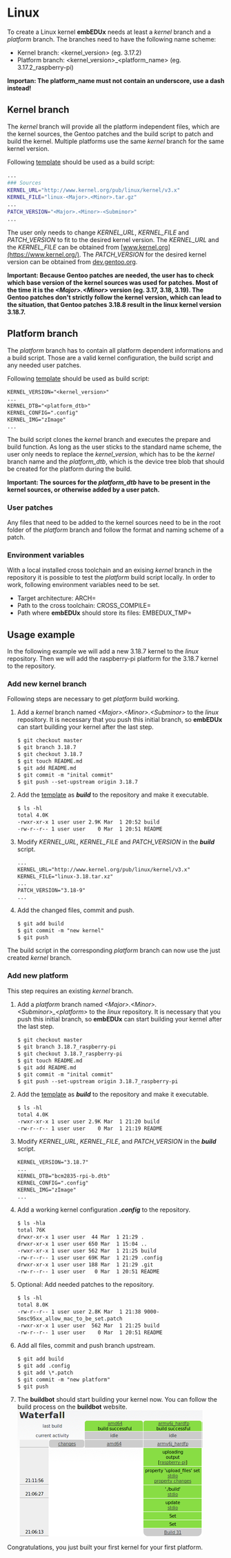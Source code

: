 # Linux
To create a Linux kernel **embEDUx** needs at least a *kernel* branch and a
*platform* branch. The branches need to have the following name scheme:

* Kernel branch: \<kernel\_version> (eg. 3.17.2)
* Platform branch: \<kernel\_version>\_\<platform\_name\> (eg. 3.17.2_raspberry-pi)

**Importan: The platform\_name must not contain an underscore, use a dash
instead!**


## Kernel branch
The *kernel* branch will provide all the platform independent files, which are
the kernel sources, the Gentoo patches and the build script to patch and build
the kernel. Multiple platforms use the same *kernel* branch for the same kernel
version. 

Following [template](template/kernel-build) should be used as a build script:

```bash
...
### Sources
KERNEL_URL="http://www.kernel.org/pub/linux/kernel/v3.x"
KERNEL_FILE="linux-<Major>.<Minor>.tar.gz"
...
PATCH_VERSION="<Major>.<Minor>-<Subminor>"
...
```

The user only needs to change *KERNEL_URL*, *KERNEL_FILE* and *PATCH_VERSION* to
fit to the desired kernel version. The *KERNEL_URL* and the *KERNEL_FILE* can be
obtained from [www.kernel.org](https://www.kernel.org/). The *PATCH_VERSION* for
the desired kernel version can be obtained from
[dev.gentoo.org](https://dev.gentoo.org/~mpagano/genpatches/tarballs/).

**Important: Because Gentoo patches are needed, the user has to check which base
version of the kernel sources was used for patches. Most of the time it is the
*\<Major\>.\<Minor\>* version (eg. 3.17, 3.18, 3.19). The Gentoo patches don't
strictly follow the kernel version, which can lead to the situation, that Gentoo
patches 3.18.8 result in the linux kernel version 3.18.7.**

## Platform branch
The *platform* branch has to contain all platform dependent informations and a
build script. Those are a valid kernel configuration, the build script and any
needed user patches.

Following [template](template/platform-build) should be used as build script:

```
KERNEL_VERSION="<kernel_version>"
...
KERNEL_DTB="<platform_dtb>"
KERNEL_CONFIG=".config"
KERNEL_IMG="zImage"
...
```

The build script clones the *kernel* branch and executes the prepare and build
function. As long as the user sticks to the standard name scheme, the user only
needs to replace the *kernel_version*, which has to be the *kernel* branch name
and the *platform_dtb*, which is the device tree blob that should be created
for the platform during the build.

**Important: The sources for the *platform\_dtb* have to be present in the kernel
sources, or otherwise added by a user patch.**

### User patches
Any files that need to be added to the kernel sources need to be in the root
folder of the *platform* branch and follow the format and naming scheme of a
patch.

### Environment variables
With a local installed cross toolchain and an exising *kernel* branch in the
repository it is possible to test the *platform* build script locally. In order
to work, following environment variables need to be set.
* Target architecture:
  ARCH=
* Path to the cross toolchain:
  CROSS_COMPILE=
* Path where **embEDUx** should store its files:
  EMBEDUX_TMP=

## Usage example 
In the following example we will add a new 3.18.7 kernel to the *linux*
repository. Then we will add the raspberry-pi platform for the 3.18.7 kernel to
the repository.

### Add new kernel branch
Following steps are necessary to get *platform* build working.

1. Add a *kernel* branch named *\<Major\>.\<Minor\>.\<Subminor\>* to the *linux*
   repository. It is necessary that you push this initial branch, so **embEDUx**
   can start building your kernel after the last step.
   ```
   $ git checkout master
   $ git branch 3.18.7
   $ git checkout 3.18.7
   $ git touch README.md
   $ git add README.md
   $ git commit -m "inital commit"
   $ git push --set-upstream origin 3.18.7
   ```

1. Add the [template](template/kernel_build) as ***build*** to the repository
   and make it executable.
   ```
   $ ls -hl
   total 4.0K
   -rwxr-xr-x 1 user user 2.9K Mar  1 20:52 build
   -rw-r--r-- 1 user user    0 Mar  1 20:51 README
   ```

1. Modify *KERNEL\_URL*, *KERNEL\_FILE* and *PATCH\_VERSION* in the ***build***
   script.
   ```
   ...
   KERNEL_URL="http://www.kernel.org/pub/linux/kernel/v3.x"
   KERNEL_FILE="linux-3.18.tar.xz"
   ...
   PATCH_VERSION="3.18-9"
   ...
   ```

1. Add the changed files, commit and push. 
   ```
   $ git add build
   $ git commit -m "new kernel"
   $ git push 
   ```

The build script in the corresponding *platform* branch can now use the just
created *kernel* branch.

### Add new platform
This step requires an existing *kernel* branch.

1. Add a *platform* branch named
   *\<Major\>.\<Minor\>.\<Subminor\>\_\<platform\>* to the *linux* repository.
   It is necessary that you push this initial branch, so **embEDUx** can start
   building your kernel after the last step.
   ```
   $ git checkout master
   $ git branch 3.18.7_raspberry-pi
   $ git checkout 3.18.7_raspberry-pi
   $ git touch README.md
   $ git add README.md
   $ git commit -m "inital commit"
   $ git push --set-upstream origin 3.18.7_raspberry-pi
   ```

1. Add the [template](template/platform_build) as ***build*** to the repository
   and make it executable.
   ```
   $ ls -hl
   total 4.0K
   -rwxr-xr-x 1 user user 2.9K Mar  1 21:20 build
   -rw-r--r-- 1 user user    0 Mar  1 21:19 README
   ```

1. Modify *KERNEL\_URL*, *KERNEL\_FILE*, and *PATCH\_VERSION* in the ***build***
   script.
   ```
   KERNEL_VERSION="3.18.7"
   ...
   KERNEL_DTB="bcm2835-rpi-b.dtb"
   KERNEL_CONFIG=".config"
   KERNEL_IMG="zImage"
   ...
   ```

1. Add a working kernel configuration ***.config*** to the repository.
   ```
   $ ls -hla
   total 76K
   drwxr-xr-x 1 user user  44 Mar  1 21:29 .
   drwxr-xr-x 1 user user 650 Mar  1 15:04 ..
   -rwxr-xr-x 1 user user 562 Mar  1 21:25 build
   -rw-r--r-- 1 user user 69K Mar  1 21:29 .config
   drwxr-xr-x 1 user user 188 Mar  1 21:29 .git
   -rw-r--r-- 1 user user   0 Mar  1 20:51 README 
   ```

1. Optional: Add needed patches to the repository.
   ```
   $ ls -hl
   total 8.0K
   -rw-r--r-- 1 user user 2.8K Mar  1 21:38 9000-Smsc95xx_allow_mac_to_be_set.patch
   -rwxr-xr-x 1 user user  562 Mar  1 21:25 build
   -rw-r--r-- 1 user user    0 Mar  1 20:51 README
   ```

1. Add all files, commit  and push branch upstream.
   ```
   $ git add build
   $ git add .config
   $ git add \*.patch
   $ git commit -m "new platform"
   $ git push
   ```

1. The **buildbot** should start building your kernel now. You can follow the
   build process on the **buildbot** website.
   ![Buildbot done](img/buildbot_done.png)

Congratulations, you just built your first kernel for your first platform.

